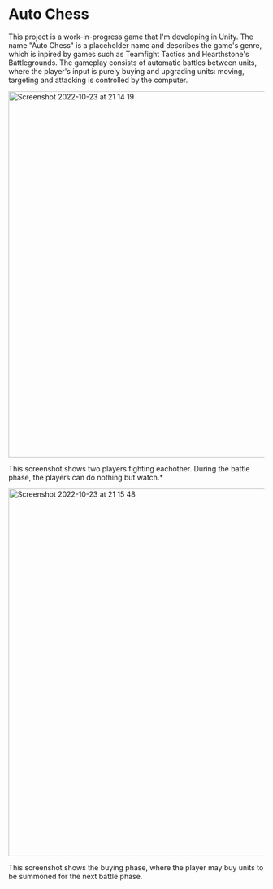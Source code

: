 # Auto Chess

This project is a work-in-progress game that I'm developing in Unity. 
The name "Auto Chess" is a placeholder name and describes the game's genre, which is inpired by games such as Teamfight Tactics 
and Hearthstone's Battlegrounds. The gameplay consists of automatic battles between units, where the player's input is purely buying and 
upgrading units: moving, targeting and attacking is controlled by the computer.

<img width="719" alt="Screenshot 2022-10-23 at 21 14 19" src="https://user-images.githubusercontent.com/56074610/201714432-2e604444-49e2-4a3d-9c28-dbedc2d0cf81.png">
<p>
This screenshot shows two players fighting eachother. During the battle phase, the players can do nothing but watch.*
</p>



<img width="722" alt="Screenshot 2022-10-23 at 21 15 48" src="https://user-images.githubusercontent.com/56074610/201714439-e0f7b551-f046-4247-a512-611f00c3dab5.png">
<p>
This screenshot shows the buying phase, where the player may buy units to be summoned for the next battle phase.
</p>
